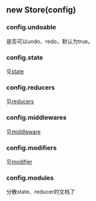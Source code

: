 ## new Store(config)
### config.undoable

是否可以undo、redo，默认为true。

### config.state

见[state](state.md)

### config.reducers

见[reducers](reducer.md)

### config.middlewares

见[middleware](middleware.md)

### config.modifiers

见[modifier](modifier.md)

### config.modules

分散state、reducer的文档了